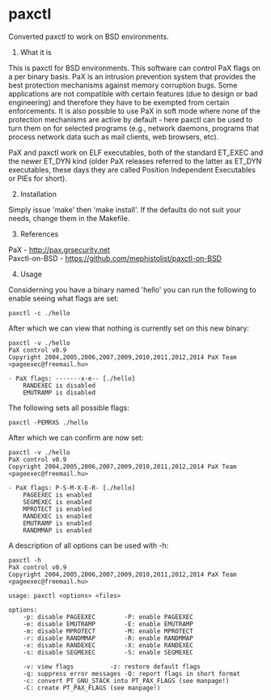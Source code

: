 # paxctl
Converted paxctl to work on BSD environments.

1. What it is

This is paxctl for BSD environments. This software can control PaX flags on a per binary basis. PaX is an intrusion prevention system that provides the best protection mechanisms against memory corruption bugs. Some applications are not compatible with certain features (due to design or bad engineering) and therefore they have to be exempted from certain enforcements. It is also possible to use PaX in soft mode where none of the protection mechanisms are active by default - here paxctl can be used to turn them on for selected programs (e.g., network daemons, programs that process network data such as mail clients, web browsers, etc).

PaX and paxctl work on ELF executables, both of the standard ET_EXEC and the newer ET_DYN kind (older PaX releases referred to the latter as ET_DYN executables, these days they are called Position Independent Executables or PIEs for short).

2. Installation

Simply issue 'make' then 'make install'. If the defaults do not suit your needs, change them in the Makefile.

3. References
     
PaX - http://pax.grsecurity.net<br/>
Paxctl-on-BSD - https://github.com/mephistolist/paxctl-on-BSD

4. Usage

Considerning you have a binary named 'hello' you can run the following to enable seeing what flags are set:
```
paxctl -c ./hello
```
After which we can view that nothing is currently set on this new binary:
```
paxctl -v ./hello
PaX control v0.9
Copyright 2004,2005,2006,2007,2009,2010,2011,2012,2014 PaX Team <pageexec@freemail.hu>

- PaX flags: -------x-e-- [./hello]
	RANDEXEC is disabled
	EMUTRAMP is disabled
```
The following sets all possible flags:
```
paxctl -PEMRXS ./hello
```
After which we can confirm are now set:
```
paxctl -v ./hello
PaX control v0.9
Copyright 2004,2005,2006,2007,2009,2010,2011,2012,2014 PaX Team <pageexec@freemail.hu>

- PaX flags: P-S-M-X-E-R- [./hello]
	PAGEEXEC is enabled
	SEGMEXEC is enabled
	MPROTECT is enabled
	RANDEXEC is enabled
	EMUTRAMP is enabled
	RANDMMAP is enabled
```
A description of all options can be used with -h:
```
paxctl -h
PaX control v0.9
Copyright 2004,2005,2006,2007,2009,2010,2011,2012,2014 PaX Team <pageexec@freemail.hu>

usage: paxctl <options> <files>

options:
	-p: disable PAGEEXEC		-P: enable PAGEEXEC
	-e: disable EMUTRAMP		-E: enable EMUTRAMP
	-m: disable MPROTECT		-M: enable MPROTECT
	-r: disable RANDMMAP		-R: enable RANDMMAP
	-x: disable RANDEXEC		-X: enable RANDEXEC
	-s: disable SEGMEXEC		-S: enable SEGMEXEC

	-v: view flags			-z: restore default flags
	-q: suppress error messages	-Q: report flags in short format
	-c: convert PT_GNU_STACK into PT_PAX_FLAGS (see manpage!)
	-C: create PT_PAX_FLAGS (see manpage!)
```
